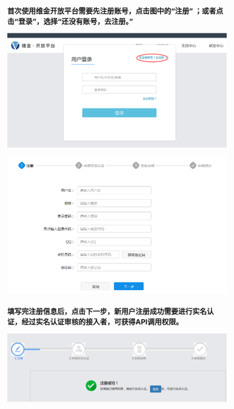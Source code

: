 ### 首次使用维金开放平台需要先注册账号，点击图中的“注册” ；或者点击“登录”，选择“还没有账号，去注册。”

![](/assets/import.png)

![](/assets/用户注册信息.png)

###        填写完注册信息后，点击下一步，新用户注册成功需要进行实名认证，经过实名认证审核的接入者，可获得API调用权限。

![](/assets/用户注册申请.png)

